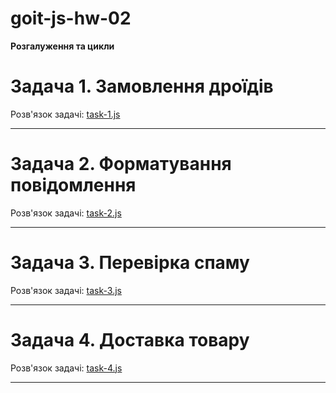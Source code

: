 # goit-js-hw-02

**Розгалуження та цикли**

# **Задача 1. Замовлення дроїдів**

Розв'язок задачі: [task-1.js](./js/task-1.js)

---

# **Задача 2. Форматування повідомлення**

Розв'язок задачі: [task-2.js](./js/task-2.js)

---

# **Задача 3. Перевірка спаму**

Розв'язок задачі: [task-3.js](./js/task-3.js)

---

# **Задача 4. Доставка товару**

Розв'язок задачі: [task-4.js](./js/task-4.js)

---
